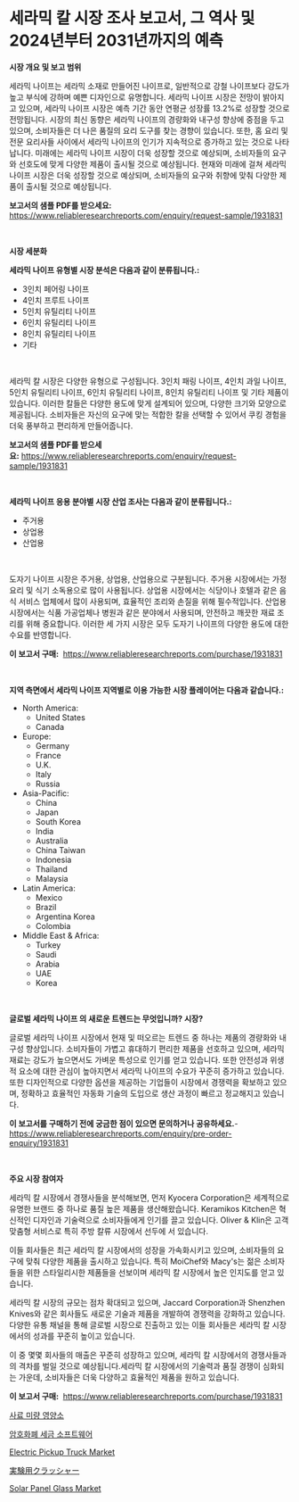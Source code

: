<p><h1>세라믹 칼 시장 조사 보고서, 그 역사 및 2024년부터 2031년까지의 예측</h1></p><p><strong>시장 개요 및 보고 범위</strong></p>
<p><p>세라믹 나이프는 세라믹 소재로 만들어진 나이프로, 일반적으로 강철 나이프보다 강도가 높고 부식에 강하며 예쁜 디자인으로 유명합니다. 세라믹 나이프 시장은 전망이 밝아지고 있으며, 세라믹 나이프 시장은 예측 기간 동안 연평균 성장률 13.2%로 성장할 것으로 전망됩니다. 시장의 최신 동향은 세라믹 나이프의 경량화와 내구성 향상에 중점을 두고 있으며, 소비자들은 더 나은 품질의 요리 도구를 찾는 경향이 있습니다. 또한, 홈 요리 및 전문 요리사들 사이에서 세라믹 나이프의 인기가 지속적으로 증가하고 있는 것으로 나타납니다. 미래에는 세라믹 나이프 시장이 더욱 성장할 것으로 예상되며, 소비자들의 요구와 선호도에 맞게 다양한 제품이 출시될 것으로 예상됩니다. 현재와 미래에 걸쳐 세라믹 나이프 시장은 더욱 성장할 것으로 예상되며, 소비자들의 요구와 취향에 맞춰 다양한 제품이 출시될 것으로 예상됩니다.</p></p>
<p><strong>보고서의 샘플 PDF를 받으세요:</strong> <a href="https://www.reliableresearchreports.com/enquiry/request-sample/1931831">https://www.reliableresearchreports.com/enquiry/request-sample/1931831</a></p>
<p>&nbsp;</p>
<p><strong>시장 세분화</strong></p>
<p><strong>세라믹 나이프 유형별 시장 분석은 다음과 같이 분류됩니다.:</strong></p>
<p><ul><li>3인치 페어링 나이프</li><li>4인치 프루트 나이프</li><li>5인치 유틸리티 나이프</li><li>6인치 유틸리티 나이프</li><li>8인치 유틸리티 나이프</li><li>기타</li></ul></p>
<p>&nbsp;</p>
<p><p>세라믹 칼 시장은 다양한 유형으로 구성됩니다. 3인치 패링 나이프, 4인치 과일 나이프, 5인치 유틸리티 나이프, 6인치 유틸리티 나이프, 8인치 유틸리티 나이프 및 기타 제품이 있습니다. 이러한 칼들은 다양한 용도에 맞게 설계되어 있으며, 다양한 크기와 모양으로 제공됩니다. 소비자들은 자신의 요구에 맞는 적합한 칼을 선택할 수 있어서 쿠킹 경험을 더욱 풍부하고 편리하게 만들어줍니다.</p></p>
<p><strong>보고서의 샘플 PDF를 받으세요:</strong>&nbsp;<a href="https://www.reliableresearchreports.com/enquiry/request-sample/1931831">https://www.reliableresearchreports.com/enquiry/request-sample/1931831</a></p>
<p>&nbsp;</p>
<p><strong> 세라믹 나이프 응용 분야별 시장 산업 조사는 다음과 같이 분류됩니다.:</strong></p>
<p><ul><li>주거용</li><li>상업용</li><li>산업용</li></ul></p>
<p>&nbsp;</p>
<p><p>도자기 나이프 시장은 주거용, 상업용, 산업용으로 구분됩니다. 주거용 시장에서는 가정 요리 및 식기 소독용으로 많이 사용됩니다. 상업용 시장에서는 식당이나 호텔과 같은 음식 서비스 업체에서 많이 사용되며, 효율적인 조리와 손질을 위해 필수적입니다. 산업용 시장에서는 식품 가공업체나 병원과 같은 분야에서 사용되며, 안전하고 깨끗한 재료 조리를 위해 중요합니다. 이러한 세 가지 시장은 모두 도자기 나이프의 다양한 용도에 대한 수요를 반영합니다.</p></p>
<p><strong>이 보고서 구매:</strong>&nbsp; <a href="https://www.reliableresearchreports.com/purchase/1931831">https://www.reliableresearchreports.com/purchase/1931831</a></p>
<p>&nbsp;</p>
<p><strong>지역 측면에서 세라믹 나이프 지역별로 이용 가능한 시장 플레이어는 다음과 같습니다.:</strong></p>
<p><ul>
    <li>
        North America:
        <ul>
            <li>United States</li>
            <li>Canada</li>
        </ul>
    </li>
    <li>
        Europe:
        <ul>
            <li>Germany</li>
            <li>France</li>
            <li>U.K.</li>
            <li>Italy</li>
            <li>Russia</li>
        </ul>
    </li>
    <li>
        Asia-Pacific:
        <ul>
            <li>China</li>
            <li>Japan</li>
            <li>South Korea</li>
            <li>India</li>
            <li>Australia</li>
            <li>China Taiwan</li>
            <li>Indonesia</li>
            <li>Thailand</li>
            <li>Malaysia</li>
        </ul>
    </li>
    <li>
        Latin America:
        <ul>
            <li>Mexico</li>
            <li>Brazil</li>
            <li>Argentina Korea</li>
            <li>Colombia</li>
        </ul>
    </li>
    <li>
        Middle East & Africa:
        <ul>
            <li>Turkey</li>
            <li>Saudi</li>
            <li>Arabia</li>
            <li>UAE</li>
            <li>Korea</li>
        </ul>
    </li>
    </ul></p>
<p>&nbsp;</p>
<p><strong>글로벌 세라믹 나이프 의 새로운 트렌드는 무엇입니까? 시장?</strong></p>
<p><p>글로벌 세라믹 나이프 시장에서 현재 및 떠오르는 트렌드 중 하나는 제품의 경량화와 내구성 향상입니다. 소비자들이 가볍고 휴대하기 편리한 제품을 선호하고 있으며, 세라믹 재료는 강도가 높으면서도 가벼운 특성으로 인기를 얻고 있습니다. 또한 안전성과 위생적 요소에 대한 관심이 높아지면서 세라믹 나이프의 수요가 꾸준히 증가하고 있습니다. 또한 디자인적으로 다양한 옵션을 제공하는 기업들이 시장에서 경쟁력을 확보하고 있으며, 정확하고 효율적인 자동화 기술의 도입으로 생산 과정이 빠르고 정교해지고 있습니다.</p></p>
<p><strong>이 보고서를 구매하기 전에 궁금한 점이 있으면 문의하거나 공유하세요.</strong>- <a href="https://www.reliableresearchreports.com/enquiry/pre-order-enquiry/1931831">https://www.reliableresearchreports.com/enquiry/pre-order-enquiry/1931831</a></p>
<p>&nbsp;</p>
<p><strong>주요 시장 참여자</strong></p>
<p><p>세라믹 칼 시장에서 경쟁사들을 분석해보면, 먼저 Kyocera Corporation은 세계적으로 유명한 브랜드 중 하나로 품질 높은 제품을 생산해왔습니다. Keramikos Kitchen은 혁신적인 디자인과 기술력으로 소비자들에게 인기를 끌고 있습니다. Oliver & Klin은 고객 맞춤형 서비스로 특히 주방 칼류 시장에서 선두에 서 있습니다.</p><p>이들 회사들은 최근 세라믹 칼 시장에서의 성장을 가속화시키고 있으며, 소비자들의 요구에 맞춰 다양한 제품을 출시하고 있습니다. 특히 MoiChef와 Macy's는 젊은 소비자들을 위한 스타일리시한 제품들을 선보이며 세라믹 칼 시장에서 높은 인지도를 얻고 있습니다.</p><p>세라믹 칼 시장의 규모는 점차 확대되고 있으며, Jaccard Corporation과 Shenzhen Knives와 같은 회사들도 새로운 기술과 제품을 개발하여 경쟁력을 강화하고 있습니다. 다양한 유통 채널을 통해 글로벌 시장으로 진출하고 있는 이들 회사들은 세라믹 칼 시장에서의 성과를 꾸준히 높이고 있습니다.</p><p>이 중 몇몇 회사들의 매출은 꾸준히 성장하고 있으며, 세라믹 칼 시장에서의 경쟁사들과의 격차를 벌일 것으로 예상됩니다.세라믹 칼 시장에서의 기술력과 품질 경쟁이 심화되는 가운데, 소비자들은 더욱 다양하고 효율적인 제품을 원하고 있습니다.</p></p>
<p><strong>이 보고서 구매:</strong>&nbsp;&nbsp;<a href="https://www.reliableresearchreports.com/purchase/1931831">https://www.reliableresearchreports.com/purchase/1931831</a></p>
<p><p><a href="https://github.com/vs10l4sfg5c/Market-Research-Report-List-1/blob/main/5770746190847.md">사료 미량 영양소</a></p><p><a href="https://medium.com/@joeyjohns20/%EC%95%94%ED%98%B8-%ED%99%94%ED%8F%90-%EC%84%B8%EA%B8%88-%EC%86%8C%ED%94%84%ED%8A%B8%EC%9B%A8%EC%96%B4-%EC%8B%9C%EC%9E%A5-%ED%86%B5%EC%B0%B0-%EC%8B%9C%EC%9E%A5-%ED%8A%B8%EB%A0%8C%EB%93%9C-%EC%84%B1%EC%9E%A5-2024%EB%85%84%EB%B6%80%ED%84%B0-2031%EB%85%84%EA%B9%8C%EC%A7%80-%EC%98%88%EC%B8%A1%EB%90%9C-%EA%B2%83-ce150b85ddc8">암호화폐 세금 소프트웨어</a></p><p><a href="https://issuu.com/reportprime-2/docs/electric-pickup-truck-market-size-2030.pptx">Electric Pickup Truck Market</a></p><p><a href="https://github.com/zekaoe592392/Market-Research-Report-List-1/blob/main/7012491191001.md">実験用クラッシャー</a></p><p><a href="https://github.com/RickHolmes3/Market-Research-Report-List-3/blob/main/solar-panel-glass-market.md">Solar Panel Glass Market</a></p></p>
